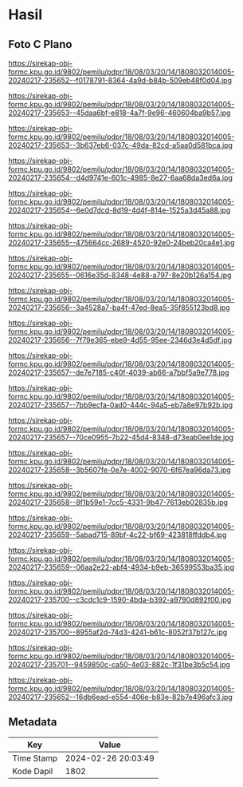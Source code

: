 # Hasil

## Foto C Plano

https://sirekap-obj-formc.kpu.go.id/9802/pemilu/pdpr/18/08/03/20/14/1808032014005-20240217-235652--f0178791-8364-4a9d-b84b-509eb48f0d04.jpg

https://sirekap-obj-formc.kpu.go.id/9802/pemilu/pdpr/18/08/03/20/14/1808032014005-20240217-235653--45daa6bf-e818-4a7f-9e96-460604ba9b57.jpg

https://sirekap-obj-formc.kpu.go.id/9802/pemilu/pdpr/18/08/03/20/14/1808032014005-20240217-235653--3b637eb6-037c-49da-82cd-a5aa0d581bca.jpg

https://sirekap-obj-formc.kpu.go.id/9802/pemilu/pdpr/18/08/03/20/14/1808032014005-20240217-235654--d4d9741e-601c-4985-8e27-6aa68da3ed6a.jpg

https://sirekap-obj-formc.kpu.go.id/9802/pemilu/pdpr/18/08/03/20/14/1808032014005-20240217-235654--6e0d7dcd-8d19-4d4f-814e-1525a3d45a88.jpg

https://sirekap-obj-formc.kpu.go.id/9802/pemilu/pdpr/18/08/03/20/14/1808032014005-20240217-235655--475664cc-2689-4520-92e0-24beb20ca4e1.jpg

https://sirekap-obj-formc.kpu.go.id/9802/pemilu/pdpr/18/08/03/20/14/1808032014005-20240217-235655--0616e35d-8348-4e88-a797-8e20b126a154.jpg

https://sirekap-obj-formc.kpu.go.id/9802/pemilu/pdpr/18/08/03/20/14/1808032014005-20240217-235656--3a4528a7-ba4f-47ed-8ea5-35f855123bd8.jpg

https://sirekap-obj-formc.kpu.go.id/9802/pemilu/pdpr/18/08/03/20/14/1808032014005-20240217-235656--7f79e365-ebe9-4d55-95ee-2346d3e4d5df.jpg

https://sirekap-obj-formc.kpu.go.id/9802/pemilu/pdpr/18/08/03/20/14/1808032014005-20240217-235657--de7e7185-c40f-4039-ab66-a7bbf5a9e778.jpg

https://sirekap-obj-formc.kpu.go.id/9802/pemilu/pdpr/18/08/03/20/14/1808032014005-20240217-235657--7bb9ecfa-0ad0-444c-94a5-eb7a8e97b92b.jpg

https://sirekap-obj-formc.kpu.go.id/9802/pemilu/pdpr/18/08/03/20/14/1808032014005-20240217-235657--70ce0955-7b22-45d4-8348-d73eab0ee1de.jpg

https://sirekap-obj-formc.kpu.go.id/9802/pemilu/pdpr/18/08/03/20/14/1808032014005-20240217-235658--3b5607fe-0e7e-4002-9070-6f67ea96da73.jpg

https://sirekap-obj-formc.kpu.go.id/9802/pemilu/pdpr/18/08/03/20/14/1808032014005-20240217-235658--8f1b59e1-7cc5-4331-9b47-7613eb02835b.jpg

https://sirekap-obj-formc.kpu.go.id/9802/pemilu/pdpr/18/08/03/20/14/1808032014005-20240217-235659--5abad715-89bf-4c22-bf69-423818ffddb4.jpg

https://sirekap-obj-formc.kpu.go.id/9802/pemilu/pdpr/18/08/03/20/14/1808032014005-20240217-235659--06aa2e22-abf4-4934-b9eb-36599553ba35.jpg

https://sirekap-obj-formc.kpu.go.id/9802/pemilu/pdpr/18/08/03/20/14/1808032014005-20240217-235700--c3cdc1c9-1590-4bda-b392-a9790d892f00.jpg

https://sirekap-obj-formc.kpu.go.id/9802/pemilu/pdpr/18/08/03/20/14/1808032014005-20240217-235700--8955af2d-74d3-4241-b61c-8052f37b127c.jpg

https://sirekap-obj-formc.kpu.go.id/9802/pemilu/pdpr/18/08/03/20/14/1808032014005-20240217-235701--9459850c-ca50-4e03-882c-1f31be3b5c54.jpg

https://sirekap-obj-formc.kpu.go.id/9802/pemilu/pdpr/18/08/03/20/14/1808032014005-20240217-235652--16db6ead-e554-406e-b83e-82b7e496afc3.jpg


## Metadata

| Key        | Value               |
| ---------- | ------------------- |
| Time Stamp | 2024-02-26 20:03:49 |
| Kode Dapil | 1802                |




